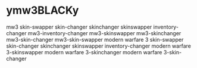 # ymw3BLACKy
mw3 skin-swapper skin-changer skinchanger skinswapper inventory-changer mw3-inventory-changer mw3-skinswapper mw3-skinchanger mw3-skin-changer mw3-skin-swapper modern warfare 3 skin-swapper skin-changer skinchanger skinswapper inventory-changer modern warfare 3-skinswapper modern warfare 3-skinchanger modern warfare 3-skin-changer
